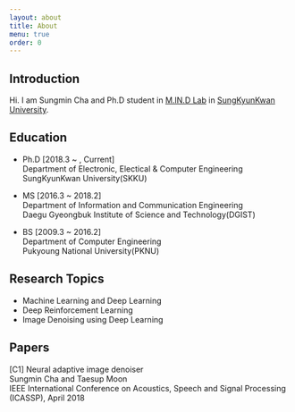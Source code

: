 ```yaml
---
layout: about
title: About
menu: true
order: 0
---
```


## Introduction

Hi. I am Sungmin Cha and Ph.D student in [M.IN.D Lab](https://mindlab-skku.github.io) in [SungKyunKwan University](http://skku.edu).

## Education

- Ph.D [2018.3 ~ , Current]  
Department of Electronic, Electical & Computer Engineering  
SungKyunKwan University(SKKU)

- MS [2016.3 ~ 2018.2]  
Department of Information and Communication Engineering  
Daegu Gyeongbuk Institute of Science and Technology(DGIST)

- BS [2009.3 ~ 2016.2]  
Department of Computer Engineering  
Pukyoung National University(PKNU)

## Research Topics

- Machine Learning and Deep Learning
- Deep Reinforcement Learning
- Image Denoising using Deep Learning

## Papers

[C1] Neural adaptive image denoiser  
Sungmin Cha and Taesup Moon  
IEEE International Conference on Acoustics, Speech and Signal Processing (ICASSP), April 2018

